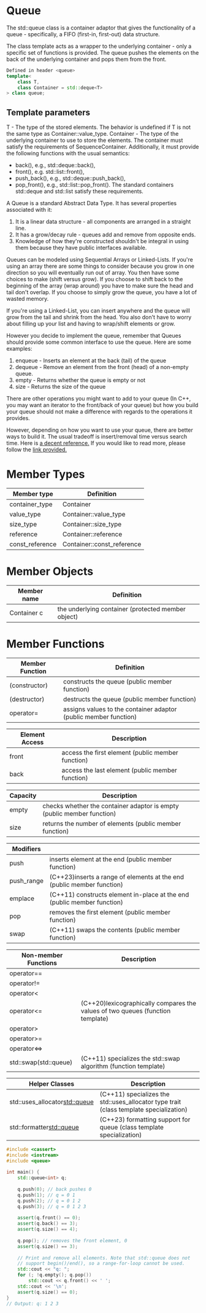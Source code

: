 # Queue
The std::queue class is a container adaptor that gives the functionality of a queue - specifically, a FIFO (first-in, first-out) data structure.

The class template acts as a wrapper to the underlying container - only a specific set of functions is provided. The queue pushes the elements on the back of the underlying container and pops them from the front.
```cpp
Defined in header <queue>
template<
    class T,
    class Container = std::deque<T>
> class queue;
```

## Template parameters
T	-	The type of the stored elements. The behavior is undefined if T is not the same type as Container::value_type.
Container	-	The type of the underlying container to use to store the elements. The container must satisfy the requirements of SequenceContainer. Additionally, it must provide the following functions with the usual semantics:

- back(), e.g., std::deque::back(),
- front(), e.g. std::list::front(),
- push_back(), e.g., std::deque::push_back(),
- pop_front(), e.g., std::list::pop_front().
The standard containers std::deque and std::list satisfy these requirements. <br>

A Queue is a standard Abstract Data Type. It has several properties associated with it:
1. It is a linear data structure - all components are arranged in a straight line.
2. It has a grow/decay rule - queues add and remove from opposite ends.
3. Knowledge of how they're constructed shouldn't be integral in using them because they have public interfaces available.

Queues can be modeled using Sequential Arrays or Linked-Lists.
If you're using an array there are some things to consider because you grow in one direction so you will eventually run out of array. You then have some choices to make (shift versus grow). If you choose to shift back to the beginning of the array (wrap around) you have to make sure the head and tail don't overlap. If you choose to simply grow the queue, you have a lot of wasted memory.

If you're using a Linked-List, you can insert anywhere and the queue will grow from the tail and shrink from the head. You also don't have to worry about filling up your list and having to wrap/shift elements or grow.

However you decide to implement the queue, remember that Queues should provide some common interface to use the queue. Here are some examples:

1. enqueue - Inserts an element at the back (tail) of the queue
2. dequeue - Remove an element from the front (head) of a non-empty queue.
3. empty - Returns whether the queue is empty or not
4. size - Returns the size of the queue

There are other operations you might want to add to your queue (In C++, you may want an iterator to the front/back of your queue) but how you build your queue should not make a difference with regards to the operations it provides.

However, depending on how you want to use your queue, there are better ways to build it. The usual tradeoff is insert/removal time versus search time. Here is [a decent reference.](https://en.wikipedia.org/wiki/Linked_list#Linked_lists_vs._arrays) If you would like to read more, please follow the [link provided.](https://en.cppreference.com/w/cpp/container/queue)
# Member Types
| Member type     | Definition                   |
|-----------------|------------------------------|
| container_type  | Container                    |
| value_type      | Container::value_type        |
| size_type       | Container::size_type         |
| reference       | Container::reference         |
| const_reference | Container::const_reference    |

# Member Objects
| Member name | Definition                     |
|-------------|--------------------------------|
| Container c | the underlying container (protected member object) |

# Member Functions
| Member Function | Definition                               |
|-----------------|------------------------------------------|
| (constructor)   | constructs the queue (public member function) |
| (destructor)    | destructs the queue (public member function)   |
| operator=       | assigns values to the container adaptor (public member function) |

| Element Access  |      Description                                    |
|-------------|--------------------------------|
| front           | access the first element (public member function) |
| back            | access the last element (public member function) |

| Capacity        |      Description                                    |
|-------------|--------------------------------|
| empty           | checks whether the container adaptor is empty (public member function) |
| size            | returns the number of elements (public member function) |

| Modifiers       |                                          |
|-------------|--------------------------------|
| push            | inserts element at the end (public member function) |
| push_range      | (C++23)inserts a range of elements at the end (public member function) |
| emplace         | (C++11) constructs element in-place at the end (public member function) |
| pop             | removes the first element (public member function) |
| swap            | (C++11) swaps the contents (public member function) |

| Non-member Functions |       Description                              |
|-------------|--------------------------------|
| operator==      |                                           |
| operator!=      |                                           |
| operator<       |                                           |
| operator<=      |  (C++20)lexicographically compares the values of two queues (function template) |
| operator>       |                                           |
| operator>=      |                                           |
| operator<=>     | 
| std::swap(std::queue) | (C++11) specializes the std::swap algorithm (function template) |

| Helper Classes  |        Description                                  |
|-------------|--------------------------------|
| std::uses_allocator<std::queue> | (C++11) specializes the std::uses_allocator type trait (class template specialization) |
| std::formatter<std::queue> |  (C++23) formatting support for queue (class template specialization) |

```cpp
#include <cassert>
#include <iostream>
#include <queue>
 
int main() {
    std::queue<int> q;
 
    q.push(0); // back pushes 0
    q.push(1); // q = 0 1
    q.push(2); // q = 0 1 2
    q.push(3); // q = 0 1 2 3
 
    assert(q.front() == 0);
    assert(q.back() == 3);
    assert(q.size() == 4);
 
    q.pop(); // removes the front element, 0
    assert(q.size() == 3);
 
    // Print and remove all elements. Note that std::queue does not
    // support begin()/end(), so a range-for-loop cannot be used.
    std::cout << "q: ";
    for (; !q.empty(); q.pop())
        std::cout << q.front() << ' ';
    std::cout << '\n';
    assert(q.size() == 0);
}
// Output: q: 1 2 3
```
